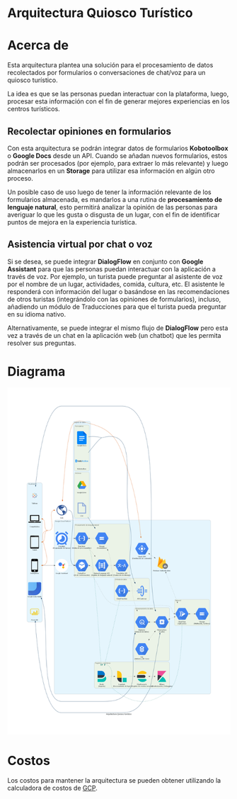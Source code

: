 # Arquitectura Quiosco Turístico

# Acerca de

Esta arquitectura plantea una solución para el procesamiento de datos recolectados por formularios o conversaciones de chat/voz para un quiosco turístico.

La idea es que se las personas puedan interactuar con la plataforma, luego, procesar esta información con el fin de generar mejores experiencias en los centros turísticos.

## Recolectar opiniones en formularios

Con esta arquitectura se podrán integrar datos de formularios **Kobotoolbox** o **Google Docs** desde un API. Cuando se añadan nuevos formularios, estos podrán ser procesados (por ejemplo, para extraer lo más relevante) y luego almacenarlos en un **Storage** para utilizar esa información en algún otro proceso.

Un posible caso de uso luego de tener la información relevante de los formularios almacenada, es mandarlos a una rutina de **procesamiento de lenguaje natural**, esto permitirá analizar la opinión de las personas para averiguar lo que les gusta o disgusta de un lugar, con el fin de identificar puntos de mejora en la experiencia turística.

## Asistencia virtual por chat o voz

Si se desea, se puede integrar **DialogFlow** en conjunto con **Google Assistant** para que las personas puedan interactuar con la aplicación a través de voz. Por ejemplo, un turista puede preguntar al asistente de voz por el nombre de un lugar, actividades, comida, cultura, etc. El asistente le responderá con información del lugar o basándose en las recomendaciones de otros turistas (integrándolo con las opiniones de formularios), incluso, añadiendo un módulo de Traducciones para que el turista pueda preguntar en su idioma nativo.

Alternativamente, se puede integrar el mismo flujo de **DialogFlow** pero esta vez a través de un chat en la aplicación web (un chatbot) que les permita resolver sus preguntas.

# Diagrama

![image info](./tourist-kiosk-architecture.png)

# Costos

Los costos para mantener la arquitectura se pueden obtener utilizando la calculadora de costos de [GCP].

[gcp]: https://cloud.google.com/products/calculator
